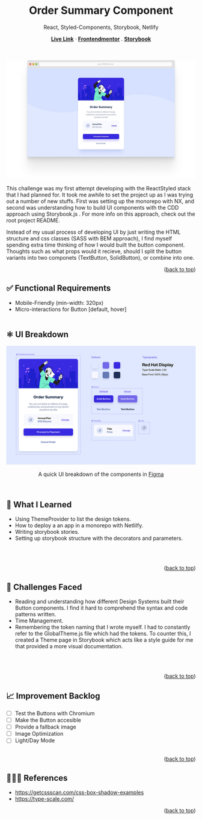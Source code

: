 <div align="center">
    <h1>Order Summary Component</h2>
    <p>React, Styled-Components, Storybook, Netlify</p>
    <a href="https://reactstyled-n01.netlify.app/"> <strong>Live Link</strong></a>
    ·
    <a href="https://www.frontendmentor.io/challenges/order-summary-component-QlPmajDUj"> <strong>Frontendmentor</strong></a>
    .
    <a href="https://61dcd17b675c7a003aef85f1-vvklbfcdze.chromatic.com/"> <strong>Storybook</strong></a>
</div>
  <br/>
  <br/>

![Screenshot of Challenge](./src/assets/readme-cover.png)

This challenge was my first attempt developing with the ReactStyled stack that I had planned for. It took me awhile to set the project up as I was trying out a number of new stuffs. First was setting up the monorepo with NX, and second was understanding how to build UI components with the CDD approach using Storybook.js . For more info on this approach, check out the root project README.

Instead of my usual process of developing UI by just writing the HTML structure and css classes (SASS with BEM approach), I find myself spending extra time thinking of how I would built the button component. Thoughts such as what props would it recieve, should I split the button variants into two componets (TextButton, SolidButton), or combine into one.

<p align="right">(<a href="#top">back to top</a>)</p>

## ✅ Functional Requirements

- Mobile-Friendly (min-width: 320px)
- Micro-interactions for Button [default, hover]
  <br/>
  <br/>

## ⚛️ UI Breakdown

<a href="https://www.figma.com/file/YJaOM8biAeaVahPYgw2DLf/Frontendmentor?node-id=0%3A1">![Screenshot of Challenge](./src/assets/readme-uiBreakdown.jpg)</a>

<p align="center">A quick UI breakdown of the components in <a href="https://www.figma.com/file/YJaOM8biAeaVahPYgw2DLf/Frontendmentor?node-id=0%3A1">Figma</a></p>
<br/>

## 🧠 What I Learned

- Using ThemeProvider to list the design tokens.
- How to deploy a an app in a monorepo with Netlilfy.
- Writing storybook stories.
- Setting up storybook structure with the decorators and parameters.
<br/>
<br/>
<p align="right">(<a href="#top">back to top</a>)</p>

## 🧗 Challenges Faced

- Reading and understanding how different Design Systems built their Button components. I find it hard to comprehend the syntax and code patterns written.
- Time Management.
- Remembering the token naming that I wrote myself. I had to constantly refer to the GlobalTheme.js file which had the tokens. To counter this, I created a Theme page in Storybook which acts like a style guide for me that provided a more visual documentation.
<br/>
<br/>
<p align="right">(<a href="#top">back to top</a>)</p>

## 📈 Improvement Backlog

- [ ] Test the Buttons with Chromium
- [ ] Make the Button accesible
- [ ] Provide a fallback image
- [ ] Image Optimization
- [ ] Light/Day Mode
    <br/>
    <br/>
<p align="right">(<a href="#top">back to top</a>)</p>

## 🙇🏻‍♂️ References

- https://getcssscan.com/css-box-shadow-examples
- https://type-scale.com/
<p align="right">(<a href="#top">back to top</a>)</p>
